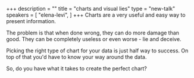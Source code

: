 +++
description = ""
title = "charts and visual lies"
type = "new-talk"
speakers = [
        "elena-levi",
]
+++
Charts are a very useful and easy way to present information. 

The problem is that when done wrong, they can do more damage than good. They can be completely useless or even worse - lie and deceive.

Picking the right type of chart for your data is just half way to success. On top of that you'd have to know your way around the data.

So, do you have what it takes to create the perfect chart?